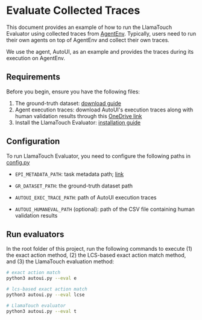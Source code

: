 # Evaluate Collected Traces

This document provides an example of how to run the LlamaTouch Evaluator using collected traces from [AgentEnv](https://github.com/LlamaTouch/AgentEnv).
Typically, users need to run their own agents on top of AgentEnv and collect their own traces.

We use the agent, AutoUI, as an example and provides the traces during its execution on AgentEnv.

## Requirements

Before you begin, ensure you have the following files:

1. The ground-truth dataset: [download guide](https://github.com/LlamaTouch/LlamaTouch/tree/main/dataset)
2. Agent execution traces: download AutoUI's execution traces along with human validation results through this [OneDrive link](https://bupteducn-my.sharepoint.com/:u:/g/personal/li_zhang_bupt_edu_cn/EXA_L4k2ztlInCUeGD75ZqABRg-pI1iym5m5QJT9phh5Og?e=6Zp2uk)
3. Install the LlamaTouch Evaluator: [installation guide](../README.md#installation)

## Configuration

To run LlamaTouch Evaluator, you need to configure the following paths in [config.py](../config.py)

- `EPI_METADATA_PATH`: task metadata path; [link](https://github.com/LlamaTouch/LlamaTouch/blob/main/dataset/llamatouch_task_metadata.tsv)

- `GR_DATASET_PATH`: the ground-truth dataset path

- `AUTOUI_EXEC_TRACE_PATH`: path of AutoUI execution traces

- `AUTOUI_HUMANEVAL_PATH` (optional): path of the CSV file containing human validation results

## Run evaluators

In the root folder of this project, run the following commands to execute (1) the exact action method, (2) the LCS-based exact action match method, and (3) the LlamaTouch evaluation method:

```bash
# exact action match
python3 autoui.py --eval e

# lcs-based exact action match 
python3 autoui.py --eval lcse

# LlamaTouch evaluator
python3 autoui.py --eval t
```